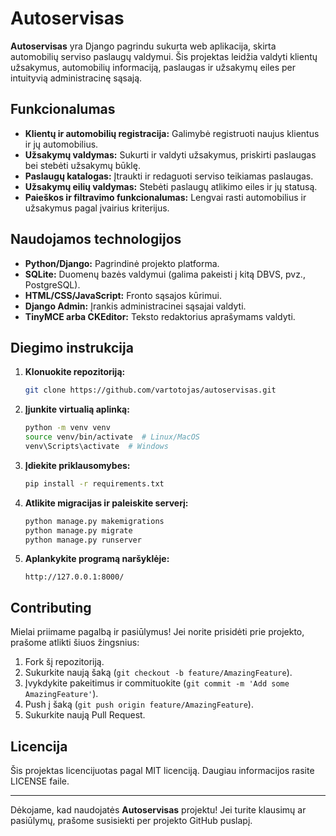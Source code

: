 # Autoservisas

**Autoservisas** yra Django pagrindu sukurta web aplikacija, skirta automobilių serviso paslaugų valdymui. Šis projektas leidžia valdyti klientų užsakymus, automobilių informaciją, paslaugas ir užsakymų eiles per intuityvią administracinę sąsają.

## Funkcionalumas

- **Klientų ir automobilių registracija:** Galimybė registruoti naujus klientus ir jų automobilius.
- **Užsakymų valdymas:** Sukurti ir valdyti užsakymus, priskirti paslaugas bei stebėti užsakymų būklę.
- **Paslaugų katalogas:** Įtraukti ir redaguoti serviso teikiamas paslaugas.
- **Užsakymų eilių valdymas:** Stebėti paslaugų atlikimo eiles ir jų statusą.
- **Paieškos ir filtravimo funkcionalumas:** Lengvai rasti automobilius ir užsakymus pagal įvairius kriterijus.

## Naudojamos technologijos

- **Python/Django:** Pagrindinė projekto platforma.
- **SQLite:** Duomenų bazės valdymui (galima pakeisti į kitą DBVS, pvz., PostgreSQL).
- **HTML/CSS/JavaScript:** Fronto sąsajos kūrimui.
- **Django Admin:** Įrankis administracinei sąsajai valdyti.
- **TinyMCE arba CKEditor:** Teksto redaktorius aprašymams valdyti.

## Diegimo instrukcija

1. **Klonuokite repozitoriją:**
    ```sh
    git clone https://github.com/vartotojas/autoservisas.git
    ```

2. **Įjunkite virtualią aplinką:**
    ```sh
    python -m venv venv
    source venv/bin/activate  # Linux/MacOS
    venv\Scripts\activate  # Windows
    ```

3. **Įdiekite priklausomybes:**
    ```sh
    pip install -r requirements.txt
    ```

4. **Atlikite migracijas ir paleiskite serverį:**
    ```sh
    python manage.py makemigrations
    python manage.py migrate
    python manage.py runserver
    ```

5. **Aplankykite programą naršyklėje:**
    ```plaintext
    http://127.0.0.1:8000/
    ```

## Contributing

Mielai priimame pagalbą ir pasiūlymus! Jei norite prisidėti prie projekto, prašome atlikti šiuos žingsnius:
1. Fork šį repozitoriją.
2. Sukurkite naują šaką (`git checkout -b feature/AmazingFeature`).
3. Įvykdykite pakeitimus ir commituokite (`git commit -m 'Add some AmazingFeature'`).
4. Push į šaką (`git push origin feature/AmazingFeature`).
5. Sukurkite naują Pull Request.

## Licencija

Šis projektas licencijuotas pagal MIT licenciją. Daugiau informacijos rasite LICENSE faile.

---

Dėkojame, kad naudojatės **Autoservisas** projektu! Jei turite klausimų ar pasiūlymų, prašome susisiekti per projekto GitHub puslapį.
